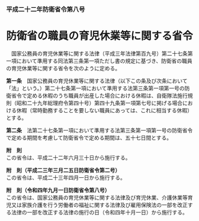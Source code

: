 ### 平成二十二年防衛省令第八号  
# 防衛省の職員の育児休業等に関する省令  
　国家公務員の育児休業等に関する法律（平成三年法律第百九号）第二十七条第一項において準用する同法第三条第一項ただし書の規定に基づき、防衛省の職員の育児休業等に関する省令を次のように定める。  
  
**第一条**　国家公務員の育児休業等に関する法律（以下この条及び次条において「法」という。）第二十七条第一項において準用する法第三条第一項第一号の防衛省令で定める休暇のうち職員が出産した場合における休暇は、自衛隊法施行規則（昭和二十九年総理府令第四十号）第四十九条第一項第七号に掲げる場合における休暇（常時勤務することを要しない職員にあっては、これに相当する休暇）とする。  
  
**第二条**　法第二十七条第一項において準用する法第三条第一項第一号の防衛省令で定める期間を考慮して防衛省令で定める期間は、五十七日間とする。  
  
**附　則**  
この省令は、平成二十二年六月三十日から施行する。  
  
**附　則（平成二三年三月二五日防衛省令第二号）**  
この省令は、平成二十三年四月一日から施行する。  
  
**附　則（令和四年九月一日防衛省令第八号）**  
この省令は、国家公務員の育児休業等に関する法律及び育児休業、介護休業等育児又は家族介護を行う労働者の福祉に関する法律及び雇用保険法の一部を改正する法律の一部を改正する法律の施行の日（令和四年十月一日）から施行する。  
  
